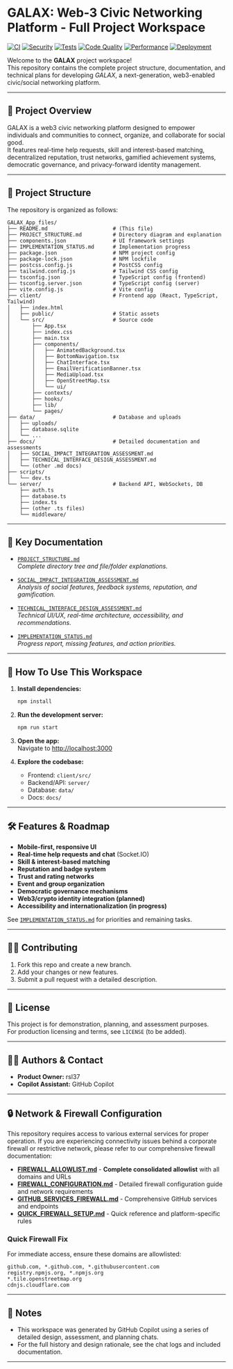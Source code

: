# GALAX: Web-3 Civic Networking Platform - Full Project Workspace

[![CI](https://github.com/rsl37/GALAX_App/workflows/Continuous%20Integration/badge.svg)](https://github.com/rsl37/GALAX_App/actions/workflows/ci.yml)
[![Security](https://github.com/rsl37/GALAX_App/workflows/Security%20Checks/badge.svg)](https://github.com/rsl37/GALAX_App/actions/workflows/security.yml)
[![Tests](https://github.com/rsl37/GALAX_App/workflows/Testing/badge.svg)](https://github.com/rsl37/GALAX_App/actions/workflows/testing.yml)
[![Code Quality](https://github.com/rsl37/GALAX_App/workflows/Code%20Quality/badge.svg)](https://github.com/rsl37/GALAX_App/actions/workflows/code-quality.yml)
[![Performance](https://github.com/rsl37/GALAX_App/workflows/Performance%20Checks/badge.svg)](https://github.com/rsl37/GALAX_App/actions/workflows/performance.yml)
[![Deployment](https://github.com/rsl37/GALAX_App/workflows/Deployment%20Readiness/badge.svg)](https://github.com/rsl37/GALAX_App/actions/workflows/deployment.yml)

Welcome to the **GALAX** project workspace!  
This repository contains the complete project structure, documentation, and technical plans for developing *GALAX*, a next-generation, web3-enabled civic/social networking platform.

---

## 🌌 Project Overview

GALAX is a web3 civic networking platform designed to empower individuals and communities to connect, organize, and collaborate for social good.  
It features real-time help requests, skill and interest-based matching, decentralized reputation, trust networks, gamified achievement systems, democratic governance, and privacy-forward identity management.

---

## 📁 Project Structure

The repository is organized as follows:

```
GALAX_App_files/
├── README.md                     # (This file)
├── PROJECT_STRUCTURE.md          # Directory diagram and explanation
├── components.json               # UI framework settings
├── IMPLEMENTATION_STATUS.md      # Implementation progress
├── package.json                  # NPM project config
├── package-lock.json             # NPM lockfile
├── postcss.config.js             # PostCSS config
├── tailwind.config.js            # Tailwind CSS config
├── tsconfig.json                 # TypeScript config (frontend)
├── tsconfig.server.json          # TypeScript config (server)
├── vite.config.js                # Vite config
├── client/                       # Frontend app (React, TypeScript, Tailwind)
│   ├── index.html
│   ├── public/                   # Static assets
│   └── src/                      # Source code
│       ├── App.tsx
│       ├── index.css
│       ├── main.tsx
│       ├── components/
│       │   ├── AnimatedBackground.tsx
│       │   ├── BottomNavigation.tsx
│       │   ├── ChatInterface.tsx
│       │   ├── EmailVerificationBanner.tsx
│       │   ├── MediaUpload.tsx
│       │   ├── OpenStreetMap.tsx
│       │   └── ui/
│       ├── contexts/
│       ├── hooks/
│       ├── lib/
│       └── pages/
├── data/                         # Database and uploads
│   ├── uploads/
│   ├── database.sqlite
│   └── ...
├── docs/                         # Detailed documentation and assessments
│   ├── SOCIAL_IMPACT_INTEGRATION_ASSESSMENT.md
│   ├── TECHNICAL_INTERFACE_DESIGN_ASSESSMENT.md
│   └── (other .md docs)
├── scripts/
│   └── dev.ts
└── server/                       # Backend API, WebSockets, DB
    ├── auth.ts
    ├── database.ts
    ├── index.ts
    ├── (other .ts files)
    └── middleware/
```

---

## 📑 Key Documentation

- [`PROJECT_STRUCTURE.md`](PROJECT_STRUCTURE.md)  
  *Complete directory tree and file/folder explanations.*

- [`SOCIAL_IMPACT_INTEGRATION_ASSESSMENT.md`](GALAX_App_files/docs/SOCIAL_IMPACT_INTEGRATION_ASSESSMENT.md)  
  *Analysis of social features, feedback systems, reputation, and gamification.*

- [`TECHNICAL_INTERFACE_DESIGN_ASSESSMENT.md`](GALAX_App_files/docs/TECHNICAL_INTERFACE_DESIGN_ASSESSMENT.md)  
  *Technical UI/UX, real-time architecture, accessibility, and recommendations.*

- [`IMPLEMENTATION_STATUS.md`](GALAX_App_files/IMPLEMENTATION_STATUS.md)  
  *Progress report, missing features, and action priorities.*

---

## 🚀 How To Use This Workspace

1. **Install dependencies:**  
   ```bash
   npm install
   ```

2. **Run the development server:**  
   ```bash
   npm run start
   ```

3. **Open the app:**  
   Navigate to [http://localhost:3000](http://localhost:3000)

4. **Explore the codebase:**  
   - Frontend: `client/src/`
   - Backend/API: `server/`
   - Database: `data/`
   - Docs: `docs/`

---

## 🛠️ Features & Roadmap

- **Mobile-first, responsive UI**
- **Real-time help requests and chat** (Socket.IO)
- **Skill & interest-based matching**
- **Reputation and badge system**
- **Trust and rating networks**
- **Event and group organization**
- **Democratic governance mechanisms**
- **Web3/crypto identity integration (planned)**
- **Accessibility and internationalization (in progress)**

See [`IMPLEMENTATION_STATUS.md`](GALAX_App_files/IMPLEMENTATION_STATUS.md) for priorities and remaining tasks.

---

## 🧑‍💻 Contributing

1. Fork this repo and create a new branch.
2. Add your changes or new features.
3. Submit a pull request with a detailed description.

---

## 📜 License

This project is for demonstration, planning, and assessment purposes.  
For production licensing and terms, see `LICENSE` (to be added).

---

## 👩‍🚀 Authors & Contact

- **Product Owner:** rsl37
- **Copilot Assistant:** GitHub Copilot

---

## 🔒 Network & Firewall Configuration

This repository requires access to various external services for proper operation. If you are experiencing connectivity issues behind a corporate firewall or restrictive network, please refer to our comprehensive firewall documentation:

- **[FIREWALL_ALLOWLIST.md](FIREWALL_ALLOWLIST.md)** - **Complete consolidated allowlist** with all domains and URLs
- **[FIREWALL_CONFIGURATION.md](FIREWALL_CONFIGURATION.md)** - Detailed firewall configuration guide and network requirements
- **[GITHUB_SERVICES_FIREWALL.md](GITHUB_SERVICES_FIREWALL.md)** - Comprehensive GitHub services and endpoints
- **[QUICK_FIREWALL_SETUP.md](QUICK_FIREWALL_SETUP.md)** - Quick reference and platform-specific rules

### Quick Firewall Fix
For immediate access, ensure these domains are allowlisted:
```
github.com, *.github.com, *.githubusercontent.com
registry.npmjs.org, *.npmjs.org
*.tile.openstreetmap.org
cdnjs.cloudflare.com
```

---

## 🔗 Notes

- This workspace was generated by GitHub Copilot using a series of detailed design, assessment, and planning chats.
- For the full history and design rationale, see the chat logs and included documentation.

---
